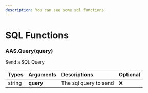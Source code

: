 ```yaml
---
description: You can see some sql functions
---
```

# SQL Functions

### AAS.Query(query)
Send a SQL Query

| Types | Arguments | Descriptions | Optional |
| :--- | :--- | :--- | :--- |
| string | **query** | The sql query to send | ❌ |